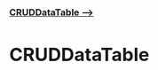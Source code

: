[**<h3>CRUDDataTable --><h3>**](https://maximmorkovnik.github.io/CRUDDataTable)
  
<h1>CRUDDataTable</h1>
